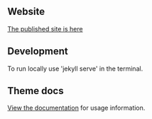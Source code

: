 
## Website

[The published site is here](https://terraframe.github.io/geoprism-registry/)


## Development

To run locally use 'jekyll serve' in the terminal.

## Theme docs

[View the documentation](https://pmarsceill.github.io/just-the-docs/) for usage information.

